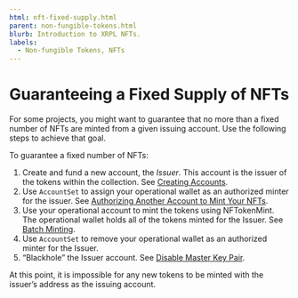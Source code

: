 ```yaml
---
html: nft-fixed-supply.html
parent: non-fungible-tokens.html
blurb: Introduction to XRPL NFTs.
labels:
  - Non-fungible Tokens, NFTs
---
```


# Guaranteeing a Fixed Supply of NFTs

For some projects, you might want to guarantee that no more than a fixed number of NFTs are minted from a given issuing account. Use the following steps to achieve that goal.

To guarantee a fixed number of NFTs:

1. Create and fund a new account, the _Issuer_. This account is the issuer of the tokens within the collection. See [Creating Accounts](accounts.html#creating-accounts).
1. Use `AccountSet` to assign your operational wallet as an authorized minter for the issuer. See [Authorizing Another Account to Mint Your NFTs](nftoken-authorized-minting.html).
1. Use your operational account to mint the tokens using NFTokenMint. The operational wallet holds all of the tokens minted for the Issuer. See [Batch Minting](nftoken-batch-minting.html).
1.  Use `AccountSet` to remove your operational wallet as an authorized minter for the Issuer.
1. “Blackhole” the Issuer account. See [Disable Master Key Pair](disable-master-key-pair.html).

At this point, it is impossible for any new tokens to be minted with the issuer’s address as the issuing account.
